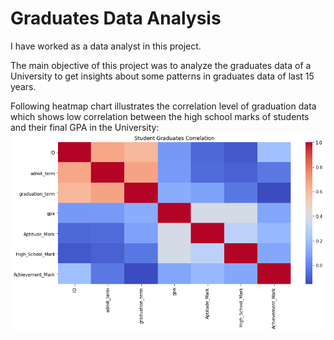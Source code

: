 # Graduates Data Analysis
I have worked as a data analyst in this project.

The main objective of this project was to analyze the graduates data of a University to get insights about some patterns in graduates data of last 15 years.

Following heatmap chart illustrates the correlation level of graduation data which shows low correlation between the high school marks of students and their final GPA in the University:
![Sample Graph](https://github.com/mutawakel-oss/Graduates_Data_Analysis/blob/main/Correlation%20Heat%20Map%20Diagram.png)
